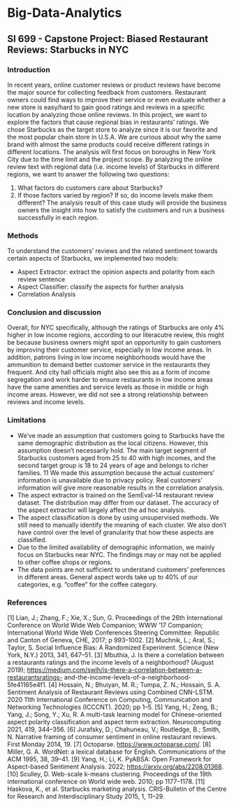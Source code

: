# Big-Data-Analytics
## SI 699 - Capstone Project: Biased Restaurant Reviews: Starbucks in NYC

### Introduction
In recent years, online customer reviews or product reviews have become the major source for collecting feedback from customers. Restaurant owners could find ways to improve their service or even evaluate whether a new store is easy/hard to gain good ratings and reviews in a specific location by analyzing those online reviews. In this project, we want to explore the factors that cause regional bias in restaurants’ ratings. We chose Starbucks as the target store to analyze since it is our favorite and the most popular chain store in U.S.A. We are curious about why the same brand with almost the same products could receive different ratings in different locations.
The analysis will first focus on boroughs in New York City due to the time limit and the project scope. By analyzing the online review text with regional data (i.e. income levels) of Starbucks in different regions, we want to answer the following two questions:
1. What factors do customers care about Starbucks?
2. If those factors varied by region? If so, do income levels make them different?
The analysis result of this case study will provide the business owners the insight into how to satisfy the customers and run a business successfully in each region.

### Methods
To understand the customers’ reviews and the related sentiment towards certain aspects of Starbucks, we implemented two models:
* Aspect Extractor: extract the opinion aspects and polarity from each review sentence
* Aspect Classifier: classify the aspects for further analysis
* Correlation Analysis

### Conclusion and discussion
Overall, for NYC specifically, although the ratings of Starbucks are only 4% higher in low income regions, according to our literacutre review, this might be because business owners might spot an opportunity to gain customers by improving their customer service, especially in low income areas. In addition, patrons living in low income neighborhoods would have the ammunition to demand better customer service in the restaurants they frequent. And city hall officials might also see this as a form of income segregation and work harder to ensure restaurants in low income areas have the same amenities and service levels as those in middle or high income areas. However, we did not see a strong relationship between reviews and income levels.

### Limitations
* We’ve made an assumption that customers going to Starbucks have the same demographic
distribution as the local citizens. However, this assumption doesn’t necessarily
hold. The main target segment of Starbucks customers aged from 25 to 40 with high
incomes, and the second target group is 18 to 24 years of age and belongs to richer families.
11 We made this assumption because the actual customers’ information is unavailable
due to privacy policy. Real customers’ information will give more reasonable results in the
correlation analysis.
* The aspect extractor is trained on the SemEval-14 restaurant review dataset. The distribution
may differ from our dataset. The accuracy of the aspect extractor will largely affect
the ad hoc analysis.
* The aspect classification is done by using unsupervised methods. We still need to manually
identify the meaning of each cluster. We also don’t have control over the level of
granularity that how these aspects are classified.
* Due to the limited availability of demographic information, we mainly focus on Starbucks
near NYC. The findings may or may not be applied to other coffee shops or regions.
* The data points are not sufficient to understand customers’ preferences in different areas.
General aspect words take up to 40% of our categories, e.g. “coffee” for the coffee
category.

### References
[1] Lian, J.; Zhang, F.; Xie, X.; Sun, G. Proceedings of the 26th International Conference on World Wide Web Companion; WWW ’17 Companion; International World Wide Web Conferences Steering Committee: Republic and Canton of Geneva, CHE, 2017; p 993–1002.
[2] Muchnik, L.; Aral, S.; Taylor, S. Social Influence Bias: A Randomized Experiment. Science (New York, N.Y.) 2013, 341, 647–51.
[3] Mbuthia, J. Is there a correlation between a restaurants ratings and the income levels of a neighborhood? (August 2019); https://medium.com/swlh/is-there-a-correlation-between-a-restaurantsratings- and-the-income-levels-of-a-neighborhood-5fe41165e4f1.
[4] Hossain, N.; Bhuiyan, M. R.; Tumpa, Z. N.; Hossain, S. A. Sentiment Analysis of Restaurant Reviews using Combined CNN-LSTM. 2020 11th International Conference on Computing, Communication and Networking Technologies (ICCCNT). 2020; pp 1–5.
[5] Yang, H.; Zeng, B.; Yang, J.; Song, Y.; Xu, R. A multi-task learning model for Chinese-oriented aspect polarity classification and aspect term extraction. Neurocomputing 2021, 419, 344–356.
[6] Jurafsky, D.; Chahuneau, V.; Routledge, B.; Smith, N. Narrative framing of consumer sentiment in online restaurant reviews. First Monday 2014, 19.
[7] Octoparse. https://www.octoparse.com/.
[8] Miller, G. A. WordNet: a lexical database for English. Communications of the ACM 1995, 38, 39–41.
[9] Yang, H.; Li, K. PyABSA: Open Framework for Aspect-based Sentiment Analysis. 2022; https://arxiv.org/abs/2208.01368.
[10] Sculley, D. Web-scale k-means clustering. Proceedings of the 19th international conference on World wide web. 2010; pp 1177–1178.
[11] Haskova, K., et al. Starbucks marketing analysis. CRIS-Bulletin of the Centre for Research and Interdisciplinary Study 2015, 1, 11–29.
